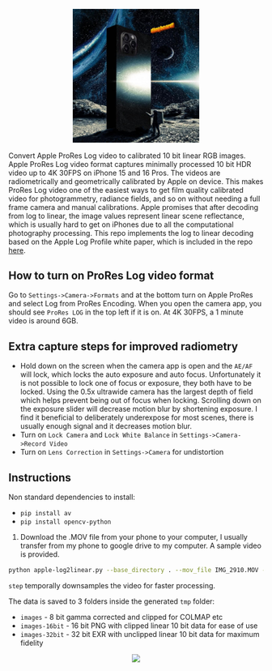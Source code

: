 
<p align="center">
  <img src="2001.jpg" width="250"/>
</p>


Convert Apple ProRes Log video to calibrated 10 bit linear RGB images. Apple ProRes Log video format captures minimally processed 10 bit HDR video up to 4K 30FPS on iPhone 15 and 16 Pros. The videos are radiometrically and geometrically calibrated by Apple on device. This makes ProRes Log video one of the easiest ways to get film quality calibrated video for photogrammetry, radiance fields, and so on without needing a full frame camera and manual calibrations. Apple promises that after decoding from log to linear, the image values represent linear scene reflectance, which is usually hard to get on iPhones due to all the computational photography processing. This repo implements the log to linear decoding based on the Apple Log Profile white paper, which is included in the repo [here](Apple_Log_Profile_White_Paper.pdf).



## How to turn on ProRes Log video format

Go to `Settings->Camera->Formats` and at the bottom turn on Apple ProRes and select Log from ProRes Encoding. When you open the camera app, you should see `ProRes LOG` in the top left if it is on. At 4K 30FPS, a 1 minute video is around 6GB. 

## Extra capture steps for improved radiometry
* Hold down on the screen when the camera app is open and the `AE/AF` will lock, which locks the auto exposure and auto focus. Unfortunately it is not possible to lock one of focus or exposure, they both have to be locked. Using the 0.5x ultrawide camera has the largest depth of field which helps prevent being out of focus when locking. Scrolling down on the exposure slider will decrease motion blur by shortening exposure. I find it beneficial to deliberately underexpose for most scenes, there is usually enough signal and it decreases motion blur. 
* Turn on `Lock Camera` and `Lock White Balance` in `Settings->Camera->Record Video`
* Turn on `Lens Correction` in `Settings->Camera` for undistortion
  
## Instructions

Non standard dependencies to install:
* `pip install av`
* `pip install opencv-python`

1. Download the .MOV file from your phone to your computer, I usually transfer from my phone to google drive to my computer. A sample video is provided.

```bash
python apple-log2linear.py --base_directory . --mov_file IMG_2910.MOV --step 5
```

```step``` temporally downsamples the video for faster processing.

The data is saved to 3 folders inside the generated `tmp` folder:
* `images` - 8 bit gamma corrected and clipped for COLMAP etc
* `images-16bit` - 16 bit PNG with clipped linear 10 bit data for ease of use
* `images-32bit` - 32 bit EXR with unclipped linear 10 bit data for maximum fidelity

<p align="center">
  <img src="comparison.png" />
</p>
